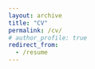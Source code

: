 ```yaml
---
layout: archive
title: "CV"
permalink: /cv/
# author_profile: true
redirect_from:
  - /resume
---
```

<script src="https://mozilla.github.io/pdf.js/build/pdf.js"></script>

<div id="pdf-viewer" style="width:100%; height:100vh;"></div>
<script>
  var url = 'http://Umair-JMC.github.io/files/Umair_Academic_CV_August_24.pdf';
  
  var pdfjsLib = window['pdfjs-dist/build/pdf'];
  pdfjsLib.GlobalWorkerOptions.workerSrc = 'https://mozilla.github.io/pdf.js/build/pdf.worker.js';
  
  var loadingTask = pdfjsLib.getDocument(url);
  loadingTask.promise.then(function(pdf) {
    pdf.getPage(1).then(function(page) {
      var scale = 1.5;
      var viewport = page.getViewport({ scale: scale });
      
      var canvas = document.createElement('canvas');
      var context = canvas.getContext('2d');
      canvas.height = viewport.height;
      canvas.width = viewport.width;
      
      document.getElementById('pdf-viewer').appendChild(canvas);
      
      var renderContext = {
        canvasContext: context,
        viewport: viewport
      };
      page.render(renderContext);
    });
  });
</script>

